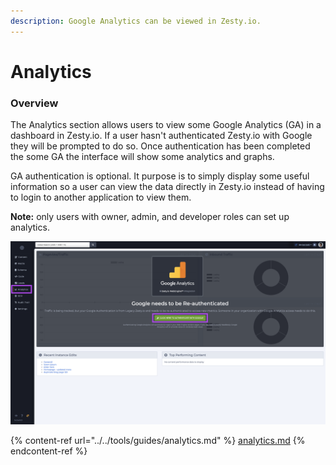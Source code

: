 ```yaml
---
description: Google Analytics can be viewed in Zesty.io.
---
```


# Analytics

### Overview

The Analytics section allows users to view some Google Analytics (GA) in a dashboard in Zesty.io. If a user hasn't authenticated Zesty.io with Google they will be prompted to do so. Once authentication has been completed the some GA the interface will show some analytics and graphs.&#x20;

GA authentication is optional. It purpose is to simply display some useful information so a user can view the data directly in Zesty.io instead of having to login to another application to view them.&#x20;

**Note:** only users with owner, admin, and developer roles can set up analytics.

![Analytics section dashboard.](../../.gitbook/assets/analytics.png)

{% content-ref url="../../tools/guides/analytics.md" %}
[analytics.md](../../tools/guides/analytics.md)
{% endcontent-ref %}
